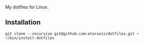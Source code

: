 My dotfiles for Linux.

## Installation

```terminal
git clone --recursive git@github.com:ataraxis/dotfiles.git ~
~/bin/install-dotfiles
```
